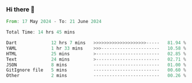 ### Hi there 👋

<!--START_SECTION:waka-->

```rust
From: 17 May 2024 - To: 21 June 2024

Total Time: 14 hrs 45 mins

Dart             12 hrs 7 mins   >>>>>>>>>>>>>>>>>>>>-----   81.94 %
YAML             1 hr 33 mins    >>>----------------------   10.58 %
HTML             25 mins         >------------------------   02.85 %
Text             24 mins         >------------------------   02.71 %
JSON             8 mins          -------------------------   01.00 %
GitIgnore file   5 mins          -------------------------   00.60 %
Other            2 mins          -------------------------   00.26 %
```

<!--END_SECTION:waka-->

<!--
**simonyathi1/simonyathi1** is a ✨ _special_ ✨ repository because its `README.md` (this file) appears on your GitHub profile.

Here are some ideas to get you started:

- 🔭 I’m currently working on ...
- 🌱 I’m currently learning ...
- 👯 I’m looking to collaborate on ...
- 🤔 I’m looking for help with ...
- 💬 Ask me about ...
- 📫 How to reach me: ...
- 😄 Pronouns: ...
- ⚡ Fun fact: ...
-->

